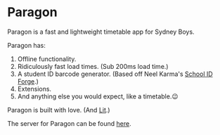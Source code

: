 # Paragon

Paragon is a fast and lightweight timetable app for Sydney Boys.

Paragon has:

1. Offline functionality.
2. Ridiculously fast load times. (Sub 200ms load time.)
3. A student ID barcode generator. (Based off Neel Karma's [School ID Forge](https://github.com/neelkarma/schoolidforge).)
4. Extensions.
5. And anything else you would expect, like a timetable.😉

Paragon is built with love. (And [Lit](https://lit.dev).)

The server for Paragon can be found [here](https://github.com/AndrewPerson/IBM-Paragon-Server).
